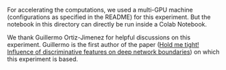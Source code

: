 For accelerating the computations, we used a multi-GPU machine (configurations as specified in the README) for this experiment. But the notebook in this directory can directly be run inside a Colab Notebook.

We thank Guillermo Ortiz-Jimenez for helpful discussions on this experiment. Guillermo is the first author of the paper ([Hold me tight! Influence of discriminative features on deep network boundaries](https://papers.nips.cc/paper/2020/hash/1ea97de85eb634d580161c603422437f-Abstract.html)) on which this experiment is based. 
